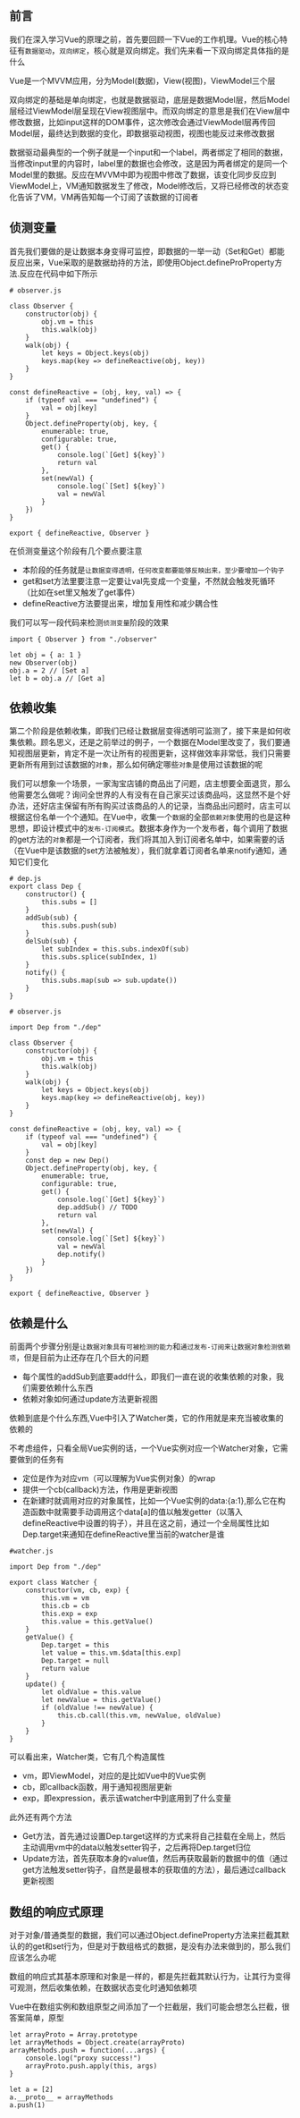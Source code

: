 ## 前言

我们在深入学习Vue的原理之前，首先要回顾一下Vue的工作机理。Vue的核心特征有`数据驱动`，`双向绑定`，核心就是双向绑定。我们先来看一下双向绑定具体指的是什么

Vue是一个MVVM应用，分为Model(数据)，View(视图)，ViewModel三个层

双向绑定的基础是单向绑定，也就是数据驱动，底层是数据Model层，然后Model层经过ViewModel层呈现在View视图层中。而双向绑定的意思是我们在View层中修改数据，比如input这样的DOM事件，这次修改会通过ViewModel层再传回Model层，最终达到数据的变化，即数据驱动视图，视图也能反过来修改数据

数据驱动最典型的一个例子就是一个input和一个label，两者绑定了相同的数据，当修改input里的内容时，label里的数据也会修改，这是因为两者绑定的是同一个Model里的数据。反应在MVVM中即为视图中修改了数据，该变化同步反应到ViewModel上，VM通知数据发生了修改，Model修改后，又将已经修改的状态变化告诉了VM，VM再告知每一个订阅了该数据的订阅者

## 侦测变量

首先我们要做的是让数据本身变得可监控，即数据的一举一动（Set和Get）都能反应出来，Vue采取的是数据劫持的方法，即使用Object.defineProProperty方法.反应在代码中如下所示

```
# observer.js

class Observer {
    constructor(obj) {
        obj.vm = this
        this.walk(obj)
    }
    walk(obj) {
        let keys = Object.keys(obj)
        keys.map(key => defineReactive(obj, key))
    }
}

const defineReactive = (obj, key, val) => {
    if (typeof val === "undefined") {
        val = obj[key]
    }
    Object.defineProperty(obj, key, {
        enumerable: true,
        configurable: true,
        get() {
            console.log(`[Get] ${key}`)
            return val
        },
        set(newVal) {
            console.log(`[Set] ${key}`)
            val = newVal
        }
    })
}

export { defineReactive, Observer }
```

在侦测变量这个阶段有几个要点要注意

* 本阶段的任务就是`让数据变得透明，任何改变都要能够反映出来，至少要增加一个钩子`
* get和set方法里要注意一定要让val先变成一个变量，不然就会触发死循环（比如在set里又触发了get事件）
* defineReactive方法要提出来，增加复用性和减少耦合性

我们可以写一段代码来检测`侦测变量`阶段的效果

```
import { Observer } from "./observer"

let obj = { a: 1 }
new Observer(obj)
obj.a = 2 // [Set a]
let b = obj.a // [Get a]
```

## 依赖收集

第二个阶段是依赖收集，即我们已经让数据层变得透明可监测了，接下来是如何收集依赖。顾名思义，还是之前举过的例子，一个数据在Model里改变了，我们要通知视图层更新，肯定不是一次让所有的视图更新，这样做效率非常低，我们只需要更新所有用到过该数据的`对象`，那么如何确定哪些`对象`是使用过该数据的呢

我们可以想象一个场景，一家淘宝店铺的商品出了问题，店主想要全面退货，那么他需要怎么做呢？询问全世界的人有没有在自己家买过该商品吗，这显然不是个好办法，还好店主保留有所有购买过该商品的人的记录，当商品出问题时，店主可以根据这份名单一个个通知。在Vue中，收集一个`数据`的全部`依赖对象`使用的也是这种思想，即设计模式中的`发布-订阅模式`。数据本身作为一个发布者，每个调用了数据的get方法的`对象`都是一个订阅者，我们将其加入到订阅者名单中，如果需要的话（在Vue中是该数据的set方法被触发），我们就拿着订阅者名单来notify通知，通知它们变化


```
# dep.js
export class Dep {
    constructor() {
        this.subs = []
    }
    addSub(sub) {
        this.subs.push(sub)
    }
    delSub(sub) {
        let subIndex = this.subs.indexOf(sub)
        this.subs.splice(subIndex, 1)
    }
    notify() {
        this.subs.map(sub => sub.update())
    }
}
```


```
# observer.js

import Dep from "./dep"

class Observer {
    constructor(obj) {
        obj.vm = this
        this.walk(obj)
    }
    walk(obj) {
        let keys = Object.keys(obj)
        keys.map(key => defineReactive(obj, key))
    }
}

const defineReactive = (obj, key, val) => {
    if (typeof val === "undefined") {
        val = obj[key]
    }
    const dep = new Dep()
    Object.defineProperty(obj, key, {
        enumerable: true,
        configurable: true,
        get() {
            console.log(`[Get] ${key}`)
            dep.addSub() // TODO
            return val
        },
        set(newVal) {
            console.log(`[Set] ${key}`)
            val = newVal
            dep.notify()
        }
    })
}

export { defineReactive, Observer }

```

## 依赖是什么

前面两个步骤分别是`让数据对象具有可被检测的能力`和`通过发布-订阅来让数据对象检测依赖项`，但是目前为止还存在几个巨大的问题

* 每个属性的addSub到底要add什么，即我们一直在说的收集依赖的对象，我们需要依赖什么东西
* 依赖对象如何通过update方法更新视图

依赖到底是个什么东西,Vue中引入了Watcher类，它的作用就是来充当被收集的依赖的

不考虑组件，只看全局Vue实例的话，一个Vue实例对应一个Watcher对象，它需要做到的任务有

* 定位是作为对应vm（可以理解为Vue实例对象）的wrap
* 提供一个cb(callback)方法，作用是更新视图
* 在新建时就调用对应的对象属性，比如一个Vue实例的data:{a:1},那么它在构造函数中就需要手动调用这个data[a]的值以触发getter（以落入defineReactive中设置的钩子），并且在这之前，通过一个全局属性比如Dep.target来通知在defineReactive里当前的watcher是谁


```
#watcher.js

import Dep from "./dep"

export class Watcher {
    constructor(vm, cb, exp) {
        this.vm = vm
        this.cb = cb
        this.exp = exp
        this.value = this.getValue()
    }
    getValue() {
        Dep.target = this
        let value = this.vm.$data[this.exp]
        Dep.target = null
        return value
    }
    update() {
        let oldValue = this.value
        let newValue = this.getValue()
        if (oldValue !== newValue) {
            this.cb.call(this.vm, newValue, oldValue)
        }
    }
}
```

可以看出来，Watcher类，它有几个构造属性

* vm，即ViewModel，对应的是比如Vue中的Vue实例
* cb，即callback函数，用于通知视图层更新
* exp，即expression，表示该watcher中到底用到了什么变量

此外还有两个方法

* Get方法，首先通过设置Dep.target这样的方式来将自己挂载在全局上，然后主动调用vm中的data以触发setter钩子，之后再将Dep.target归位
* Update方法，首先获取本身的value值，然后再获取最新的数据中的值（通过get方法触发setter钩子，自然是最根本的获取值的方法），最后通过callback更新视图

## 数组的响应式原理

对于对象/普通类型的数据，我们可以通过Object.defineProperty方法来拦截其默认的的get和set行为，但是对于数组格式的数据，是没有办法来做到的，那么我们应该怎么办呢

数组的响应式其基本原理和对象是一样的，都是先拦截其默认行为，让其行为变得可观测，然后收集依赖，在数据状态变化时通知依赖项

Vue中在数组实例和数组原型之间添加了一个拦截层，我们可能会想怎么拦截，很答案简单，原型

```
let arrayProto = Array.prototype
let arrayMethods = Object.create(arrayProto)
arrayMethods.push = function(...args) {
    console.log("proxy success!")
    arrayProto.push.apply(this, args)
}

let a = [2]
a.__proto__ = arrayMethods
a.push(1)
```
